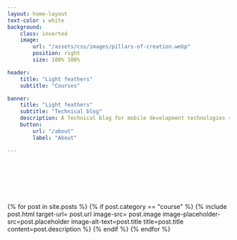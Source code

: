 ```yaml
---
layout: home-layout
text-color : white
background:
    class: inverted
    image:
        url: "/assets/css/images/pillars-of-creation.webp"
        position: right
        size: 100% 100%

header:
    title: "Light feathers"
    subtitle: "Courses"

banner:
    title: "Light feathers"
    subtitle: "Technical blog"
    description: A Technical blog for mobile development technologies <br />managed by <a href="https://github.com/eng-mohamedalmahdy">Mohamed Almahdy</a>
    button:
        url: "/about"
        label: "About"

---
```




<section>
    <header class="major">
        <h1 style="color:white">Courses</h1>
    </header>
    <div class="posts">
  {% for post in site.posts %}
     {% if post.category == "course" %}
        {% include
           post.html 
           target-url= post.url
           image-src= post.image
           image-placeholder-src=post.placeholder 
           image-alt-text=post.title
           title=post.title
           content=post.description
         %}
     {% endif %}
  {% endfor %}
  </div>
</section>


